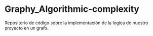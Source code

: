 # Graphy_Algorithmic-complexity
Repositorio de código sobre la implementación de la logica de nuestro proyecto en un grafo.
